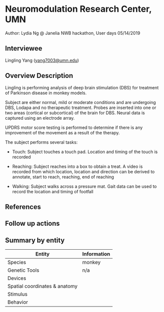 <!-- For information on how to write GitHub .md files see https://guides.github.com/features/mastering-markdown/ -->

# Neuromodulation Research Center, UMN
Author: Lydia Ng @ Janelia NWB hackathon, User days 05/14/2019

## Interviewee
Lingling Yang (yang7003@umn.edu)

## Overview Description

Lingling is performing analysis of deep brain stimulation (DBS) for treatment of Parkinson disease in monkey models. 

Subject are either normal, mild or moderate conditions and are undergoing DBS, Lodapa and no therapeutic treatment. Probes are inserted into one or two areas (cortical or subcortical) of the brain for DBS. Neural data is captured using an electrode array.

UPDRS motor score testing is performed to determine if there is any improvement of the movement as a result of the therapy.

The subject performs several tasks:

- Touch: Subject touches a touch pad. Location and timing of the touch is recorded
  
-	Reaching: Subject reaches into a box to obtain a treat. A video is recorded from which location, location and direction can be derived to annotate, start to reach, reaching, end of reaching
  
-	Walking: Subject walks across a pressure mat. Gait data can be used to record the location and timing of footfall

## References

<!--Use this space for information that may help people better understand the use case, like links to papers, source code, or data ,e.g:-->
<!-- - Source code: https://github.com/YourUser/YourRepository -->
<!-- - Documentation: https://link.to.docs -->
<!-- - Test data: https://link.to.test.data -->

## Follow up actions

## Summary by entity

<!-- table summarizing the information by entities --->

Entity | Information
------------ | -------------
Species | monkey
Genetic Tools | n/a
Devices | 
Spatial coordinates & anatomy |
Stimulus |
Behavior |
